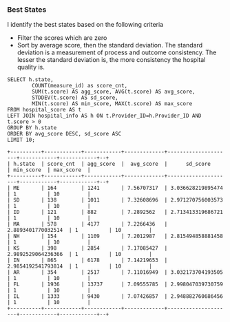
### Best States

I identify the best states based on the following criteria
* Filter the scores which are zero
* Sort by average score, then the standard deviation. The standard deviation is a measurement of process and outcome consistency. The lesser the standard deviation is, the more consistency the hospital quality is. 

```
SELECT h.state, 
        COUNT(measure_id) as score_cnt, 
        SUM(t.score) AS agg_score, AVG(t.score) AS avg_score, 
        STDDEV(t.score) AS sd_score, 
        MIN(t.score) AS min_score, MAX(t.score) AS max_score
FROM hospital_score AS t
LEFT JOIN hospital_info AS h ON t.Provider_ID=h.Provider_ID AND t.score > 0
GROUP BY h.state
ORDER BY avg_score DESC, sd_score ASC
LIMIT 10;
```
```{bash}
+----------+------------+------------+-------------+---------------------+------------+------------+--+
| h.state  | score_cnt  | agg_score  |  avg_score  |      sd_score       | min_score  | max_score  |
+----------+------------+------------+-------------+---------------------+------------+------------+--+
| ME       | 164        | 1241       | 7.56707317  | 3.036628219895474   | 1          | 10         |
| SD       | 138        | 1011       | 7.32608696  | 2.971270756003573   | 1          | 10         |
| ID       | 121        | 882        | 7.2892562   | 2.713413319686721   | 1          | 10         |
| MA       | 578        | 4177       | 7.2266436   | 2.8893401770032514  | 1          | 10         |
| NH       | 154        | 1109       | 7.2012987   | 2.815494858881458   | 1          | 10         |
| KS       | 398        | 2854       | 7.17085427  | 2.9892529064236366  | 1          | 10         |
| IN       | 865        | 6178       | 7.14219653  | 2.9854192541793814  | 1          | 10         |
| AR       | 354        | 2517       | 7.11016949  | 3.032173704193505   | 1          | 10         |
| FL       | 1936       | 13737      | 7.09555785  | 2.998047039730759   | 1          | 10         |
| IL       | 1333       | 9430       | 7.07426857  | 2.948882760686456   | 1          | 10         |
+----------+------------+------------+-------------+---------------------+------------+------------+--+
```

